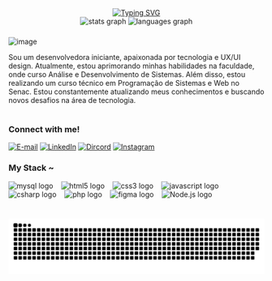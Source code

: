 <div align="center">
  <a href="https://git.io/typing-svg">
    <img src="https://readme-typing-svg.demolab.com?font=Fira+Code&weight=500&size=22&pause=1000&color=FF00F6&center=true&vCenter=true&random=false&width=524&lines=%E2%8A%B9+Welcome+to+my+profile!+%CB%99%E1%B5%95%CB%99+%E2%8A%B9+" alt="Typing SVG">
  </a>
</div>

<div style="text-align: center;" align="center">
<div align="center">
  <img src="https://github-readme-stats.vercel.app/api?username=laryssadwlima&hide_title=false&hide_rank=false&show_icons=true&include_all_commits=true&count_private=true&disable_animations=false&theme=jolly&locale=en&hide_border=true&order=1" height="150" alt="stats graph"  />
  <img src="https://github-readme-stats.vercel.app/api/top-langs?username=laryssadwlima&locale=en&hide_title=false&layout=compact&card_width=320&langs_count=5&theme=jolly&hide_border=true&order=2" height="150" alt="languages graph"  />
</div>

###


</div>
<p align="center">
  
![image](https://github.com/user-attachments/assets/2ec3661e-066f-4467-bea4-61881b5793db)

<p align="center">
  
Sou um desenvolvedora iniciante, apaixonada por tecnologia e UX/UI design. Atualmente, estou aprimorando minhas habilidades na faculdade, onde curso Análise e Desenvolvimento de Sistemas. Além disso, estou realizando um curso técnico em Programação de Sistemas e Web no Senac. Estou constantemente atualizando meus conhecimentos e buscando novos desafios na área de tecnologia.
  
#

<img align="right" alt="" height="190px" src="https://github.com/user-attachments/assets/570d8b36-b658-41c6-9d30-3934d19d36d5">

<h3 align="left">Connect with me!</h3>

[![E-mail](https://img.shields.io/badge/-Email-000?style=for-the-badge&logo=microsoft-outlook&logoColor=FF00F6&color:FFF)](mailto:dwlima_@hotmail.com)
[![LinkedIn](https://img.shields.io/badge/-LinkedIn-000?style=for-the-badge&logo=linkedin&logoColor=FF00F6&color:FFF)](https://www.linkedin.com/in/laryssadelima/)
[![Dircord](https://img.shields.io/badge/-Discord-000?style=for-the-badge&logo=discord&logoColor=FF00F6&color:FFF)](https://discord.gg/laryssadwlima/)
[![Instagram](https://img.shields.io/badge/-Instagram-000?style=for-the-badge&logo=instagram&logoColor=FF00F6&color:FFF)](https://www.instagram.com/amiledl/)

<h3 align="left">My Stack ~</h3>

<div align="left">
  <img src="https://cdn.jsdelivr.net/gh/devicons/devicon/icons/mysql/mysql-original.svg" height="25" alt="mysql logo"  />
  <img width="8" />
  <img src="https://cdn.jsdelivr.net/gh/devicons/devicon/icons/html5/html5-original.svg" height="25" alt="html5 logo"  />
  <img width="8" />
  <img src="https://cdn.jsdelivr.net/gh/devicons/devicon/icons/css3/css3-original.svg" height="25" alt="css3 logo"  />
  <img width="8" />
  <img src="https://cdn.jsdelivr.net/gh/devicons/devicon/icons/javascript/javascript-plain.svg" height="25" alt="javascript logo"  />
  <img width="8" />
  <img src="https://cdn.jsdelivr.net/gh/devicons/devicon/icons/csharp/csharp-original.svg" height="25" alt="csharp logo"  />
  <img width="8" />
  <img src="https://cdn.jsdelivr.net/gh/devicons/devicon/icons/php/php-original.svg" height="25" alt="php logo"  />
  <img width="8" />
  <img src="https://cdn.jsdelivr.net/gh/devicons/devicon/icons/figma/figma-original.svg" height="25" alt="figma logo"  />
  <img width="8" />
  <img src="https://cdn.jsdelivr.net/gh/devicons/devicon/icons/nodejs/nodejs-original.svg" height="25" alt="Node.js logo"  />
  <img width="8" />
 
#

 <picture align="center">
   <source media="(prefers-color-scheme: dark)" srcset="https://raw.githubusercontent.com/beagroh/beagroh/output/github-contribution-grid-snake-dark.svg">
   <source media="(prefers-color-scheme: light)" srcset="https://raw.githubusercontent.com/beagroh/beagroh/output/github-contribution-grid-snake-dark.svg">
   <img align="center" alt="github contribution grid snake animation" src="https://raw.githubusercontent.com/beagroh/beagroh/output/github-contribution-grid-snake.svg">
 </picture>
